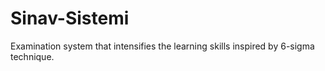 # Sinav-Sistemi
Examination system that intensifies the learning skills inspired by 6-sigma technique.
